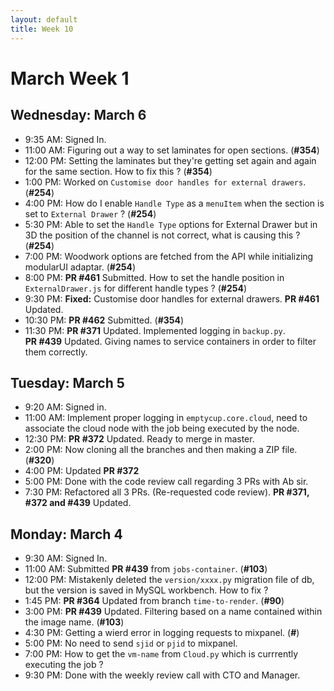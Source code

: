 ```yaml
---
layout: default
title: Week 10
---
```


# **March Week 1**
## **Wednesday: March 6**
- 9:35  AM: Signed In.
- 11:00 AM: Figuring out a way to set laminates for open sections. (**#354**)
- 12:00 PM: Setting the laminates but they're getting set again and again for the same section. How to fix this ? (**#354**)
- 1:00  PM: Worked on `Customise door handles for external drawers`. (**#254**)
- 4:00  PM: How do I enable `Handle Type` as a `menuItem` when the section is set to `External Drawer` ? (**#254**)
- 5:30  PM: Able to set the `Handle Type` options for External Drawer but in 3D the position of the channel is not correct, what is causing this ? (**#254**)
- 7:00  PM: Woodwork options are fetched from the API while initializing modularUI adaptar. (**#254**)
- 8:00  PM: **PR #461** Submitted. How to set the handle position in `ExternalDrawer.js` for different handle types ? (**#254**)
- 9:30  PM: **Fixed:** Customise door handles for external drawers. **PR #461** Updated.
- 10:30 PM: **PR #462** Submitted. (**#354**)
- 11:30 PM: **PR #371** Updated. Implemented logging in `backup.py`. <br> **PR #439** Updated. Giving names to service containers in order to filter them correctly.

## **Tuesday: March 5**
- 9:20  AM: Signed in.
- 11:00 AM: Implement proper logging in `emptycup.core.cloud`, need to associate the cloud node with the job being executed by the node.
- 12:30 PM: **PR #372** Updated. Ready to merge in master.
- 2:00  PM: Now cloning all the branches and then making a ZIP file. (**#320**)
- 4:00  PM: Updated **PR #372**
- 5:00  PM: Done with the code review call regarding 3 PRs with Ab sir.
- 7:30  PM: Refactored all 3 PRs. (Re-requested code review). **PR #371, #372 and #439** Updated.

## **Monday: March 4**
- 9:30  AM: Signed In.
- 11:00 AM: Submitted **PR #439** from `jobs-container`. (**#103**)
- 12:00 PM: Mistakenly deleted the `version/xxxx.py` migration file of db, but the version is saved in MySQL workbench. How to fix ?
- 1:45  PM: **PR #364** Updated from branch `time-to-render`. (**#90**)
- 3:00  PM: **PR #439** Updated. Filtering based on a name contained within the image name. (**#103**)
- 4:30  PM: Getting a wierd error in logging requests to mixpanel. (**#**)
- 5:00  PM: No need to send `sjid` or `pjid` to mixpanel.
- 7:00  PM: How to get the `vm-name` from `Cloud.py` which is currrently executing the job ?
- 9:30  PM: Done with the weekly review call with CTO and Manager.
